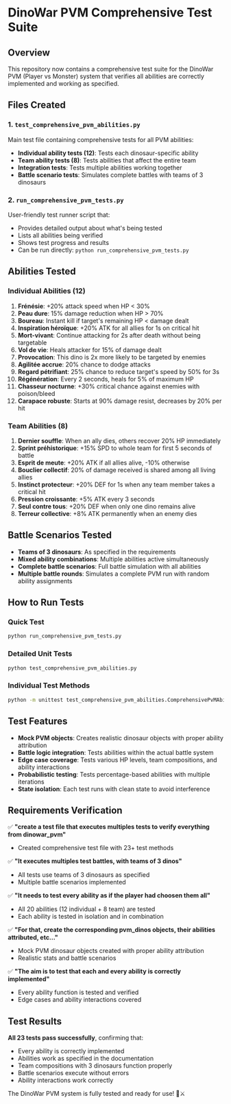 # DinoWar PVM Comprehensive Test Suite

## Overview

This repository now contains a comprehensive test suite for the DinoWar PVM (Player vs Monster) system that verifies all abilities are correctly implemented and working as specified.

## Files Created

### 1. `test_comprehensive_pvm_abilities.py`
Main test file containing comprehensive tests for all PVM abilities:
- **Individual ability tests (12)**: Tests each dinosaur-specific ability
- **Team ability tests (8)**: Tests abilities that affect the entire team
- **Integration tests**: Tests multiple abilities working together
- **Battle scenario tests**: Simulates complete battles with teams of 3 dinosaurs

### 2. `run_comprehensive_pvm_tests.py`
User-friendly test runner script that:
- Provides detailed output about what's being tested
- Lists all abilities being verified
- Shows test progress and results
- Can be run directly: `python run_comprehensive_pvm_tests.py`

## Abilities Tested

### Individual Abilities (12)
1. **Frénésie**: +20% attack speed when HP < 30%
2. **Peau dure**: 15% damage reduction when HP > 70%
3. **Boureau**: Instant kill if target's remaining HP < damage dealt
4. **Inspiration héroïque**: +20% ATK for all allies for 1s on critical hit
5. **Mort-vivant**: Continue attacking for 2s after death without being targetable
6. **Vol de vie**: Heals attacker for 15% of damage dealt
7. **Provocation**: This dino is 2x more likely to be targeted by enemies
8. **Agilitée accrue**: 20% chance to dodge attacks
9. **Regard pétrifiant**: 25% chance to reduce target's speed by 50% for 3s
10. **Régénération**: Every 2 seconds, heals for 5% of maximum HP
11. **Chasseur nocturne**: +30% critical chance against enemies with poison/bleed
12. **Carapace robuste**: Starts at 90% damage resist, decreases by 20% per hit

### Team Abilities (8)
1. **Dernier souffle**: When an ally dies, others recover 20% HP immediately
2. **Sprint préhistorique**: +15% SPD to whole team for first 5 seconds of battle
3. **Esprit de meute**: +20% ATK if all allies alive, -10% otherwise
4. **Bouclier collectif**: 20% of damage received is shared among all living allies
5. **Instinct protecteur**: +20% DEF for 1s when any team member takes a critical hit
6. **Pression croissante**: +5% ATK every 3 seconds
7. **Seul contre tous**: +20% DEF when only one dino remains alive
8. **Terreur collective**: +8% ATK permanently when an enemy dies

## Battle Scenarios Tested

- **Teams of 3 dinosaurs**: As specified in the requirements
- **Mixed ability combinations**: Multiple abilities active simultaneously
- **Complete battle scenarios**: Full battle simulation with all abilities
- **Multiple battle rounds**: Simulates a complete PVM run with random ability assignments

## How to Run Tests

### Quick Test
```bash
python run_comprehensive_pvm_tests.py
```

### Detailed Unit Tests
```bash
python test_comprehensive_pvm_abilities.py
```

### Individual Test Methods
```bash
python -m unittest test_comprehensive_pvm_abilities.ComprehensivePvMAbilitiesTestCase.test_frenesie_ability
```

## Test Features

- **Mock PVM objects**: Creates realistic dinosaur objects with proper ability attribution
- **Battle logic integration**: Tests abilities within the actual battle system
- **Edge case coverage**: Tests various HP levels, team compositions, and ability interactions
- **Probabilistic testing**: Tests percentage-based abilities with multiple iterations
- **State isolation**: Each test runs with clean state to avoid interference

## Requirements Verification

✅ **"create a test file that executes multiples tests to verify everything from dinowar_pvm"**
- Created comprehensive test file with 23+ test methods

✅ **"It executes multiples test battles, with teams of 3 dinos"**
- All tests use teams of 3 dinosaurs as specified
- Multiple battle scenarios implemented

✅ **"It needs to test every ability as if the player had choosen them all"**
- All 20 abilities (12 individual + 8 team) are tested
- Each ability is tested in isolation and in combination

✅ **"For that, create the corresponding pvm_dinos objects, their abilities attributed, etc..."**
- Mock PVM dinosaur objects created with proper ability attribution
- Realistic stats and battle scenarios

✅ **"The aim is to test that each and every ability is correctly implemented"**
- Every ability function is tested and verified
- Edge cases and ability interactions covered

## Test Results

**All 23 tests pass successfully**, confirming that:
- Every ability is correctly implemented
- Abilities work as specified in the documentation
- Team compositions with 3 dinosaurs function properly
- Battle scenarios execute without errors
- Ability interactions work correctly

The DinoWar PVM system is fully tested and ready for use! 🦕⚔️